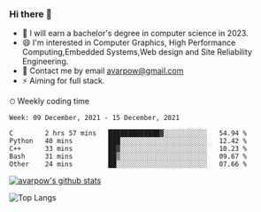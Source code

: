 ### Hi there 👋
<!--I have been a GitHub member for [![Years Badge](https://badges.pufler.dev/years/avarpow)](https://badges.pufler.dev)-->
- 🌱 I will earn a bachelor's degree in computer science in 2023.
- 😄 I'm interested in Computer Graphics, High Performance Computing,Embedded Systems,Web design and Site Reliability Engineering.
- 💬 Contact me by email avarpow@gmail.com
- ⚡ Aiming for full stack.

<!--💻 Coding Activity Logging

[![Commits Badge](https://badges.pufler.dev/commits/weekly/avarpow)](https://badges.pufler.dev)-->

⏱ Weekly coding time
<!--START_SECTION:waka-->
```text
Week: 09 December, 2021 - 15 December, 2021

C        2 hrs 57 mins   █████████████▓░░░░░░░░░░░   54.94 % 
Python   40 mins         ███░░░░░░░░░░░░░░░░░░░░░░   12.42 % 
C++      33 mins         ██▓░░░░░░░░░░░░░░░░░░░░░░   10.23 % 
Bash     31 mins         ██▒░░░░░░░░░░░░░░░░░░░░░░   09.67 % 
Other    24 mins         ██░░░░░░░░░░░░░░░░░░░░░░░   07.66 % 
```
<!--END_SECTION:waka-->

[![avarpow's github stats](https://github-readme-stats.vercel.app/api?username=avarpow&count_private=true&show_icons=true&hide=issues&hide_border=true)](https://github.com/anuraghazra/github-readme-stats)

![Top Langs](https://github-readme-stats.vercel.app/api/top-langs/?username=avarpow&layout=compact&hide_border=true) 
<!--[![avarpow's wakatime stats](https://github-readme-stats.vercel.app/api/wakatime?username=avarpow)](https://github.com/anuraghazra/github-readme-stats)-->
